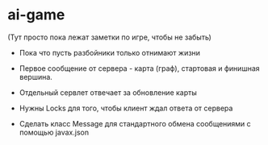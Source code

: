# ai-game

(Тут просто пока лежат заметки по игре, чтобы не забыть)

- Пока что пусть разбойники только отнимают жизни

- Первое сообщение от сервера - карта (граф), стартовая и финишная вершина.

- Отдельный сервлет отвечает за обновление карты

- Нужны Locks для того, чтобы клиент ждал ответа от сервера

- Сделать класс Message для стандартного обмена сообщениями с помощью javax.json
